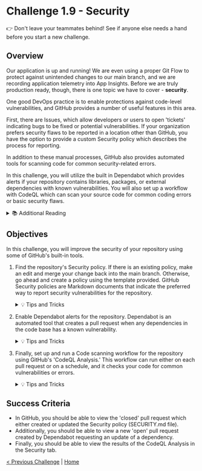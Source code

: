 # Challenge 1.9 - Security

👉 Don't leave your teammates behind! See if anyone else needs a hand before you start a new challenge.

## Overview

Our application is up and running! We are even using a proper Git Flow to protect against unintended changes to our main branch, and we are recording application telemetry into App Insights. Before we are truly production ready, though, there is one topic we have to cover - **security**. 

One good DevOps practice is to enable protections against code-level vulnerabilities, and GitHub provides a number of useful features in this area. 

First, there are Issues, which allow developers or users to open 'tickets' indicating bugs to be fixed or potential vulnerabilities. If your organization prefers security flaws to be reported in a location other than GitHub, you have the option to provide a custom Security policy which describes the process for reporting. 

In addition to these manual processes, GitHub also provides automated tools for scanning code for common security-related errors. 

In this challenge, you will utilize the built in Dependabot which provides alerts if your repository contains libraries, packages, or external dependencies with known vulnerabilities. You will also set up a workflow with CodeQL which can scan your source code for common coding errors or basic security flaws.

<details>
<summary>📚 Additional Reading</summary>
<ul>
<li>Learn more about adding a security policy to your repository <a href="https://docs.github.com/en/github/managing-security-vulnerabilities/adding-a-security-policy-to-your-repository">here</a></li>
<li>Learn more about Dependabot and vulnerable dependencies <a href="https://docs.github.com/en/github/managing-security-vulnerabilities/managing-vulnerabilities-in-your-projects-dependencies">here</a></li>
<li>Learn more about automated code scanning and understanding results <a href="https://docs.github.com/en/github/finding-security-vulnerabilities-and-errors-in-your-code">here</a></li>
</ul>
</details>

## Objectives

In this challenge, you will improve the security of your repository using some of GitHub's built-in tools. 

1. Find the repository's Security policy. If there is an existing policy, make an edit and merge your change back into the main branch. Otherwise, go ahead and create a policy using the template provided. GitHub Security policies are Markdown documents that indicate the preferred way to report security vulnerabilities for the repository. 

    <details>
    <summary>💡 Tips and Tricks</summary>
    <ul>
        <li>If you are stuck, check out the 'Security' tab of your repository on GitHub.</li>
    </ul>
    </details>

2. Enable Dependabot alerts for the repository. Dependabot is an automated tool that creates a pull request when any dependencies in the code base has a known vulnerability. 

    <details>
    <summary>💡 Tips and Tricks</summary>
    To Setup Dependabot
    <ol>
    <li>In your repo select "Settings"</li>
    <li>On the left hand side, select "Code security and analysis"</li>
    <li>Select "Enable" on "Dependabot alerts" and "Dependabot security updates"</li>
    </ol>
    </details>

3. Finally, set up and run a Code scanning workflow for the repository using GitHub's 'CodeQL Analysis.' This workflow can run either on each pull request or on a schedule, and it checks your code for common vulnerabilities or errors. 

    <details>
    <summary>💡 Tips and Tricks</summary>
    To Enable CodeQL
    <ol>
    <li>In your repo select "Settings"</li>
    <li>On the left hand side, select "Code security and analysis"</li>
    <li>Select "Set up" on "Code scanning"</li>
    <li>On the new page, select "Configure CodeQL Alerts"</li>
    <li>It will give you a default template which you can modify</a></li>
    </ol>
    </details>

## Success Criteria

- In GitHub, you should be able to view the 'closed' pull request which either created or updated the Security policy (SECURITY.md file). 
- Additionally, you should be able to view a new 'open' pull request created by Dependabot requesting an update of a dependency. 
- Finally, you should be able to view the results of the CodeQL Analysis in the Security tab. 


[< Previous Challenge](../1.8/readme.md) | [Home](https://github.com/waynehoggett/AzureHackathons/tree/main/2%20-%20DevOps%20with%20GitHub)

